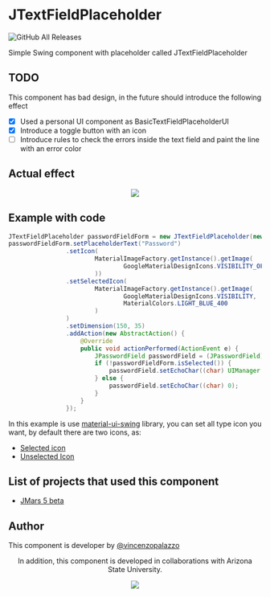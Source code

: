 # JTextFieldPlaceholder
![GitHub All Releases](https://img.shields.io/github/downloads/vincenzopalazzo/JTextFieldPlaceholder/total?color=ora&style=flat-square)

Simple Swing component with placeholder called JTextFieldPlaceholder


## TODO
This component has bad design, in the future should introduce the following effect

- [X] Used a personal UI component as BasicTextFieldPlaceholderUI
- [X] Introduce a toggle button with an icon
- [ ] Introduce rules to check the errors inside the text field and paint the line with an error color

## Actual effect

<div align="center">
<img src="https://i.ibb.co/HHttmZx/Selection-079.png"/>
</div>

## Example with code

```java
JTextFieldPlaceholder passwordFieldForm = new JTextFieldPlaceholder(new JPasswordField());
passwordFieldForm.setPlaceholderText("Password")
                .setIcon(
                        MaterialImageFactory.getInstance().getImage(
                                GoogleMaterialDesignIcons.VISIBILITY_OFF
                        ))
                .setSelectedIcon(
                        MaterialImageFactory.getInstance().getImage(
                                GoogleMaterialDesignIcons.VISIBILITY,
                                MaterialColors.LIGHT_BLUE_400
                        )
                )
                .setDimension(150, 35)
                .addAction(new AbstractAction() {
                    @Override
                    public void actionPerformed(ActionEvent e) {
                        JPasswordField passwordField = (JPasswordField) passwordFieldForm.getTextFiled();
                        if (!passwordFieldForm.isSelected()) {
                            passwordField.setEchoChar((char) UIManager.get("PasswordField.echoChar"));
                        } else {
                            passwordField.setEchoChar((char) 0);
                        }
                    }
                });
```

In this example is use [material-ui-swing](https://github.com/vincenzopalazzo/material-ui-swing) library, you can set all type icon you want, by default there are two icons, as:

- [Selected icon](https://github.com/vincenzopalazzo/JTextFieldPlaceholder/blob/master/src/main/resources/icons/selected.png)
- [Unselected Icon](https://github.com/vincenzopalazzo/JTextFieldPlaceholder/blob/master/src/main/resources/icons/unselected.png)

## List of projects that used this component

- [JMars 5 beta](http://jmars.mars.asu.edu/)

## Author

This component is developer by [@vincenzopalazzo](https://github.com/vincenzopalazzo)

<p align="center" style="center">In addition, this component is developed in collaborations with Arizona State University. </p>

<div align="center">
<img src="https://sundevilgymnastics.com/wp-content/uploads/2016/10/ASU-Womens-Gymnastics-Website.png" />
</div>
